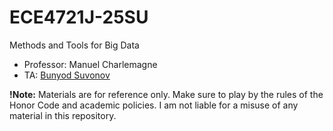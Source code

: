# ECE4721J-25SU

Methods and Tools for Big Data 

- Professor: Manuel Charlemagne
- TA: [Bunyod Suvonov](https://github.com/bsuvonov)

**!Note:** Materials are for reference only. Make sure to play by the rules of the Honor Code and academic policies. I am not liable for a misuse of any material in this repository.
